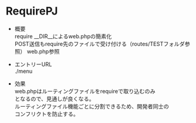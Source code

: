# RequirePJ

- 概要  
require __DIR__によるweb.phpの簡素化  
POST送信もrequire先のファイルで受け付ける（routes/TESTフォルダ参照）
web.php参照

- エントリーURL  
./menu

- 効果  
web.phpはルーティングファイルをrequireで取り込むのみ  
となるので、見通しが良くなる。  
ルーティングファイル機能ごとに分割できるため、開発者同士の  
コンフリクトを防止する。
